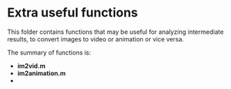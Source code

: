 # Extra useful functions

This folder contains functions that may be useful for analyzing intermediate results, to convert images to video or animation or vice versa.

The summary of functions is:

- **im2vid.m**
- **im2animation.m**
- 